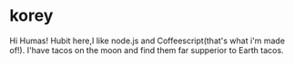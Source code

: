 # korey
Hi Humas!
Hubit here,I like node.js and Coffeescript(that's what i'm made of!).
I'have tacos on the moon and find them far supperior to Earth tacos.
